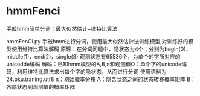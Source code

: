 # hmmFenci
手敲hmm简单分词：最大似然估计+维特比算法

hmmFenCi.py     手敲hmm进行分词，使用最大似然估计法训练模型,对训练好的模型使用维特比算法解码
原理：在分词问题中，隐状态为4个：分别为begin(0)，middle(1)，end(2)，single(3)
                 观测状态有65536个，为单个的字所对应的unicodde编码
                 解码：已知hmm模型的A,B,π和观测值O：单个字的unicode编码，利用维特比算法求出每个字的隐状态，从而进行分词
使用语料为24.pku.traning.utf8
π：初始概率分布
A：隐含状态之间的状态转移概率矩阵
B：各隐状态到观测值的概率矩阵

